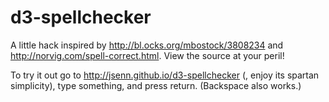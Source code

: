 d3-spellchecker
===============

A little hack inspired by http://bl.ocks.org/mbostock/3808234 and http://norvig.com/spell-correct.html. View the source at your peril!

To try it out go to http://jsenn.github.io/d3-spellchecker (, enjoy its spartan simplicity), type something, and press return. (Backspace also works.)
